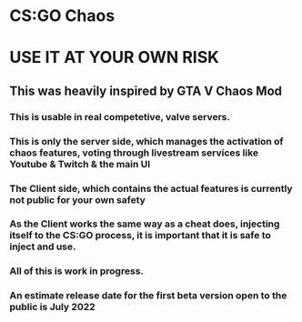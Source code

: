 # CS:GO Chaos
# USE IT AT YOUR OWN RISK
## This was heavily inspired by GTA V Chaos Mod
### This is usable in real competetive, valve servers. 
### This is only the server side, which manages the activation of chaos features, voting through livestream services like Youtube & Twitch & the main UI
### The Client side, which contains the actual features is currently not public for your own safety
### As the Client works the same way as a cheat does, injecting itself to the CS:GO process, it is important that it is safe to inject and use.

### All of this is work in progress.
### An estimate release date for the first beta version open to the public is July 2022

